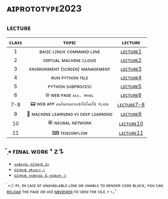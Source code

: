 # **ᴀɪᴘʀᴏᴛᴏᴛʏᴘᴇ2023**

## **ʟᴇᴄᴛᴜʀᴇ​**
| **ᴄʟᴀꜱꜱ** | **ᴛᴏᴘɪᴄ** | **ʟᴇᴄᴛᴜʀᴇ** |
|:---:|:---:|:---:|
| 1 | ʙᴀꜱɪᴄ ʟɪɴᴜx ᴄᴏᴍᴍᴀɴᴅ ʟɪɴᴇ | [ʟᴇᴄᴛᴜʀᴇ1](Lecture/Lecture1.md)|
| 2 | ᴠɪʀᴛᴜᴀʟ ᴍᴀᴄʜɪɴᴇ ᴄʟᴏᴜᴅ | [ʟᴇᴄᴛᴜʀᴇ2](Lecture/Lecture2.md)|
| 3 | ᴇɴᴠɪʀᴏɴᴍᴇɴᴛ (ꜱᴄʀᴇᴇɴ) ᴍᴀɴᴀɢᴇᴍᴇɴᴛ | [ʟᴇᴄᴛᴜʀᴇ3](Lecture/Lecture3.md)|
| 4 | ʀᴜɴ ᴘʏᴛʜᴏɴ ꜰɪʟᴇ | [ʟᴇᴄᴛᴜʀᴇ4](Lecture/Lecture4.md)|
| 5 | ᴘʏᴛʜᴏɴ ꜱᴜʙᴘʀᴏᴄᴇꜱꜱ | [ʟᴇᴄᴛᴜʀᴇ5](Lecture/Lecture5.md) |
| 6 | ​🌐 ᴡᴇʙ ᴘᴀɢᴇ `ᴀᴋᴀ. ʜᴛᴍʟ` | [ʟᴇᴄᴛᴜʀᴇ6](Lecture/Lecture6.md) |
| 7-8 | 📟 ᴡᴇʙ ᴀᴘᴘ `คนอื่นสามารถเข้าได้โดยใช้ ꜰʟᴀꜱᴋ​` | [ʟᴇᴄᴛᴜʀᴇ7-8](Lecture/Lecture7-8.md) |
| 9 | 🤖 ᴍᴀᴄʜɪɴᴇ ʟᴇᴀʀɴɪɴɢ ᴠꜱ ᴅᴇᴇᴘ ʟᴇᴀʀɴɪɴɢ | [ʟᴇᴄᴛᴜʀᴇ9](Lecture/Lecture9.md) |
| 10 | 🕸 ɴᴇᴜʀᴀʟ ɴᴇᴛᴡᴏʀᴋ | [ʟᴇᴄᴛᴜʀᴇ10](Lecture/Lecture10.md) |
| 11 | ⌨ ᴛᴇɴꜱᴏʀꜰʟᴏᴡ | [ʟᴇᴄᴛᴜʀᴇ11](Tensorflow_(Deep_Learning_Implementation).ipynb) |

##  ๋࣭ ⭑ ꜰɪɴᴀʟ ᴡᴏʀᴋ ᶻ 𝗓 𐰁
 * [`ᴡᴇʙᴘᴀɢᴇ ɢɪᴛʜᴜʙ.ɪᴏ`](https://nxxk23.github.io/ckd-webpage/index.html)
 * [`​ɢɪᴛʜᴜʙ​ ᴘʀᴏᴊᴇᴄᴛ ⭒`​](https://github.com/nxxk23/PROJECT)
 * [`ɢɪᴛʜᴜʙ ᴡᴇʙᴘᴀɢᴇ & ᴡᴇʙᴀᴘᴘ ⊹`​](https://github.com/nxxk23/ckd-webpage)

  ๋࣭ ⭑⚝  ᴘꜱ. ɪɴ ᴄᴀꜱᴇ ᴏꜰ ᴜɴᴀᴠᴀɪʟᴀʙʟᴇ ʟɪɴᴋ ᴏʀ ᴜɴᴀʙʟᴇ ᴛᴏ ʀᴇɴᴅᴇʀ ᴄᴏᴅᴇ ʙʟᴏᴄᴋ, ʏᴏᴜ ᴄᴀɴ <ins>ʀᴇʟᴏᴀᴅ</ins> ᴛʜᴇ ᴘᴀɢᴇ ᴏʀ ᴜꜱᴇ [ɴʙᴠɪᴇᴡᴇʀ](https://nbviewer.org/) ᴛᴏ ᴠɪᴇᴡ ᴛʜᴇ ꜰɪʟᴇ.✧⋆｡˚
